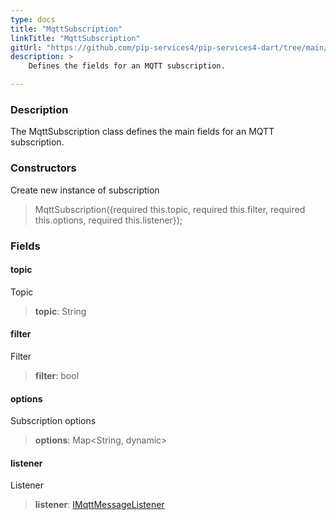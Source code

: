 ```yaml
---
type: docs
title: "MqttSubscription"
linkTitle: "MqttSubscription"
gitUrl: "https://github.com/pip-services4/pip-services4-dart/tree/main/pip-services4-prometheus-dart"
description: >
    Defines the fields for an MQTT subscription.

---
```


### Description

The MqttSubscription class defines the main fields for an MQTT subscription.

### Constructors
Create new instance of subscription

> MqttSubscription({required this.topic, required this.filter, required this.options, required this.listener});

### Fields

<span class="hide-title-link">

#### topic
Topic
> **topic**: String
#### filter
Filter
> **filter**: bool
#### options
Subscription options
> **options**: Map\<String, dynamic\>
#### listener
Listener
> **listener**: [IMqttMessageListener](../imqtt_message_listener)

</span>
